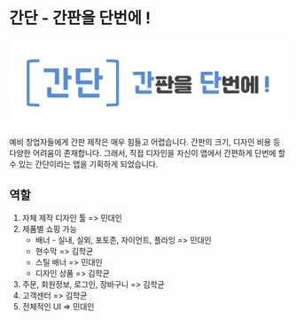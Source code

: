 # 간단 - 간판을 단번에 !

![](/img/ganpan_title2.png)

예비 창업자들에게 간판 제작은 매우 힘들고 어렵습니다. 간판의 크기, 디자인 비용 등 다양한 어려움이 존재합니다. 그래서, 직접 디자인을 자신이 앱에서 간편하게 단번에 할 수 있는 간단이라는 앱을 기획하게 되었습니다.



## 역할

1. 자체 제작 디자인 툴 => 민대인
2. 제품별 쇼핑 가능
   - 배너 - 실내, 실외, 포토존, 자이언트, 플라잉 => 민대인
   - 현수막 => 김학균
   - 스틸 배너 => 민대인
   - 디자인 상품 => 김학균
3. 주문, 회원정보, 로그인, 장바구니 => 김학균
4. 고객센터 => 김학균
5. 전체적인 UI => 민대인

